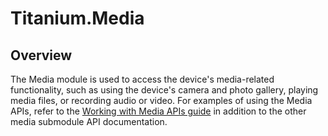 # Titanium.Media

<ProxySummary/>

## Overview

The Media module is used to access the device's media-related functionality, such
as using the device's camera and photo gallery, playing media files, or recording
audio or video.
For examples of using the Media APIs, refer to the
[Working with Media APIs guide](https://docs.appcelerator.com/platform/latest/#!/guide/Working_with_Media_APIs)
in addition to the other media submodule API documentation.

<ApiDocs/>
